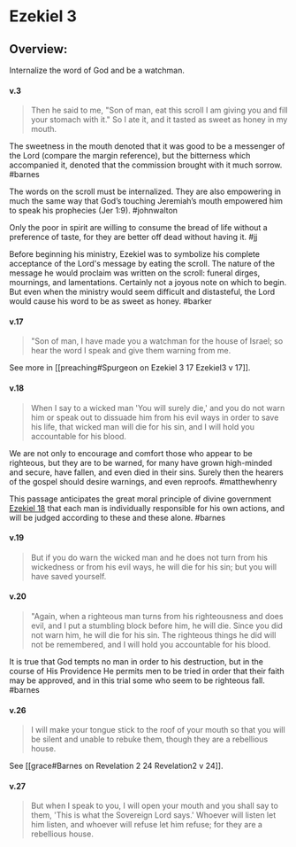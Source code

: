 # Ezekiel 3

## Overview:
Internalize the word of God and be a watchman.



#### v.3
>Then he said to me, "Son of man, eat this scroll I am giving you and fill your stomach with it." So I ate it, and it tasted as sweet as honey in my mouth.

The sweetness in the mouth denoted that it was good to be a messenger of the Lord (compare the margin reference), but the bitterness which accompanied it, denoted that the commission brought with it much sorrow.
#barnes 

The words on the scroll must be internalized. They are also empowering in much the same way that God’s touching Jeremiah’s mouth empowered him to speak his prophecies (Jer 1:9).
#johnwalton 

Only the poor in spirit are willing to consume the bread of life without a preference of taste, for they are better off dead without having it.
#jj 

Before beginning his ministry, Ezekiel was to symbolize his complete acceptance of the Lord's message by eating the scroll. The nature of the message he would proclaim was written on the scroll: funeral dirges, mournings, and lamentations. Certainly not a joyous note on which to begin. But even when the ministry would seem difficult and distasteful, the Lord would cause his word to be as sweet as honey.
#barker 

#### v.17
>"Son of man, I have made you a watchman for the house of Israel; so hear the word I speak and give them warning from me.

See more in [[preaching#Spurgeon on Ezekiel 3 17 Ezekiel3 v 17]].

#### v.18
>When I say to a wicked man 'You will surely die,' and you do not warn him or speak out to dissuade him from his evil ways in order to save his life, that wicked man will die for his sin, and I will hold you accountable for his blood.

We are not only to encourage and comfort those who appear to be righteous, but they are to be warned, for many have grown high-minded and secure, have fallen, and even died in their sins. Surely then the hearers of the gospel should desire warnings, and even reproofs.
#matthewhenry 

This passage anticipates the great moral principle of divine government [Ezekiel 18](http://biblehub.com/ezekiel/18.htm) that each man is individually responsible for his own actions, and will be judged according to these and these alone.
#barnes 

#### v.19
>But if you do warn the wicked man and he does not turn from his wickedness or from his evil ways, he will die for his sin; but you will have saved yourself.

#### v.20
>"Again, when a righteous man turns from his righteousness and does evil, and I put a stumbling block before him, he will die. Since you did not warn him, he will die for his sin. The righteous things he did will not be remembered, and I will hold you accountable for his blood.

It is true that God tempts no man in order to his destruction, but in the course of His Providence He permits men to be tried in order that their faith may be approved, and in this trial some who seem to be righteous fall.
#barnes 

#### v.26
>I will make your tongue stick to the roof of your mouth so that you will be silent and unable to rebuke them, though they are a rebellious house.

See [[grace#Barnes on Revelation 2 24 Revelation2 v 24]].

#### v.27
>But when I speak to you, I will open your mouth and you shall say to them, 'This is what the Sovereign Lord says.' Whoever will listen let him listen, and whoever will refuse let him refuse; for they are a rebellious house.
